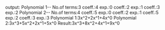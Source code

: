 output:
Polynomial 1--
No.of terms:3
coeff.:4
exp.:0
coeff.:2
exp.:1
coeff.:3
exp.:2
Polynomial 2--
No.of terms:4
coeff.:5
exp.:0
coeff.:2
exp.:1
coeff.:5
exp.:2
coeff.:3
exp.:3
Polynomial 1:3x^2+2x^1+4x^0
Polynomial 2:3x^3+5x^2+2x^1+5x^0
Result:3x^3+8x^2+4x^1+9x^0